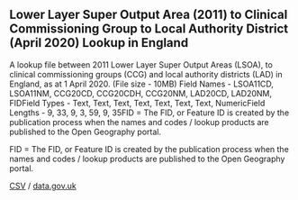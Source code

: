 ## Lower Layer Super Output Area (2011) to Clinical Commissioning Group to Local Authority District (April 2020) Lookup in England

A lookup file between 2011 Lower Layer Super Output Areas (LSOA), to clinical commissioning groups (CCG) and local authority districts (LAD) in England, as at 1 April 2020. (File size - 10MB) Field Names - LSOA11CD, LSOA11NM, CCG20CD, CCG20CDH, CCG20NM, LAD20CD, LAD20NM, FIDField Types - Text, Text, Text, Text, Text, Text, Text, NumericField Lengths - 9, 33, 9, 3, 59, 9, 35FID = The FID, or Feature ID is created by the publication process when the names and codes / lookup products are published to the Open Geography portal. 

FID = The FID, or Feature ID is created by the publication process when the names and codes / lookup products are published to the Open Geography portal. 

[CSV](csv/219.csv) / [data.gov.uk](https://data.gov.uk/dataset/94cf8e7a-5ade-4c47-8b6f-cae3f90b6ec9/lower-layer-super-output-area-2011-to-clinical-commissioning-group-to-local-authority-district-april-2020-lookup-in-england)

